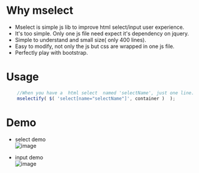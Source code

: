 # Why mselect
- Mselect is  simple  js  lib  to improve html select/input  user experience.
- It's  too simple. Only  one js file need expect  it's dependency on jquery.
- Simple to  understand and  small size( only 400 lines).
- Easy to modify, not only the  js but css  are  wrapped in one js  file.
- Perfectly play with bootstrap.

# Usage
``` js
    //When you have a  html select  named 'selectName', just one line. Everything is done well.
    mselectify( $( 'select[name="selectName"]', container )  );

```

# Demo
- select demo<br />
![image](https://user-images.githubusercontent.com/332838/232178629-5d3fb6c3-e042-460c-bdb4-4d6c02fc08f3.png)

- input demo<br />
![image](https://user-images.githubusercontent.com/332838/232178732-71d55e82-5a53-436c-ac78-271ff3d3e4ab.png)
